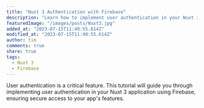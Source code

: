 ```yaml
---
title: "Nuxt 3 Authentication with Firebase"
description: "Learn how to implement user authentication in your Nuxt 3 app using Firebase for a secure user experience."
featuredImage: "/images/posts/Nuxt3.jpg"
added_at: "2023-07-15T11:40:55.614Z"
modified_at: "2023-07-15T11:40:55.614Z"
author: tim
comments: true
share: true
tags:
  - Nuxt 3
  - Firebase
---
```


User authentication is a critical feature. This tutorial will guide you through implementing user authentication in your Nuxt 3 application using Firebase, ensuring secure access to your app's features.
